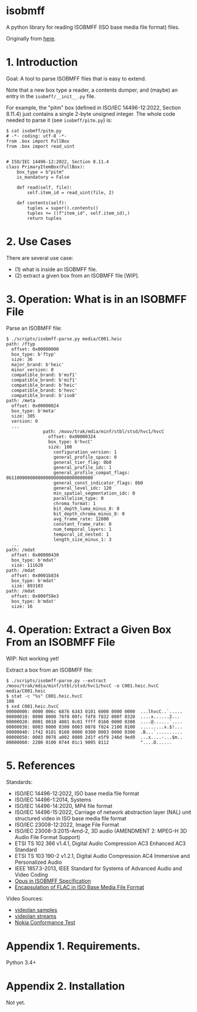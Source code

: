 # isobmff

A python library for reading ISOBMFF (ISO base media file format) files.

Originally from [here](https://github.com/m-hiki/isobmff).



# 1. Introduction

Goal: A tool to parse ISOBMFF files that is easy to extend.

Note that a new box type a reader, a contents dumper, and (maybe) an entry in the `isobmff/__init__.py` file.

For example, the "pitm" box (defined in ISO/IEC 14496-12:2022, Section 8.11.4) just contains a single 2-byte unsigned integer. The whole code needed to parse it (see `isobmff/pitm.py`) is:

```
$ cat isobmff/pitm.py
# -*- coding: utf-8 -*-
from .box import FullBox
from .box import read_uint


# ISO/IEC 14496-12:2022, Section 8.11.4
class PrimaryItemBox(FullBox):
    box_type = b"pitm"
    is_mandatory = False

    def read(self, file):
        self.item_id = read_uint(file, 2)

    def contents(self):
        tuples = super().contents()
        tuples += ((f"item_id", self.item_id),)
        return tuples
```


# 2. Use Cases

There are several use case:
* (1) what is inside an ISOBMFF file.
* (2) extract a given box from an ISOBMFF file [WIP].


# 3. Operation: What is in an ISOBMFF File

Parse an ISOBMFF file:
```
$ ./scripts/isobmff-parse.py media/C001.heic
path: /ftyp
  offset: 0x00000000
  box_type: b'ftyp'
  size: 36
  major_brand: b'heic'
  minor_version: 0
  compatible_brand: b'msf1'
  compatible_brand: b'mif1'
  compatible_brand: b'heic'
  compatible_brand: b'hevc'
  compatible_brand: b'iso8'
path: /meta
  offset: 0x00000024
  box_type: b'meta'
  size: 305
  version: 0
  ...
              path: /moov/trak/mdia/minf/stbl/stsd/hvc1/hvcC
                offset: 0x00000324
                box_type: b'hvcC'
                size: 108
                  configuration_version: 1
                  general_profile_space: 0
                  general_tier_flag: 0b0
                  general_profile_idc: 1
                  general_profile_compat_flags: 0b1100000000000000000000000000000
                  general_const_indicator_flags: 0b0
                  general_level_idc: 120
                  min_spatial_segmentation_idc: 0
                  parallelism_type: 0
                  chroma_format: 1
                  bit_depth_luma_minus_8: 0
                  bit_depth_chroma_minus_8: 0
                  avg_frame_rate: 12800
                  constant_frame_rate: 0
                  num_temporal_layers: 1
                  temporal_id_nested: 1
                  length_size_minus_1: 3
  ...
path: /mdat
  offset: 0x00000430
  box_type: b'mdat'
  size: 111620
path: /mdat
  offset: 0x0001b834
  box_type: b'mdat'
  size: 893103
path: /mdat
  offset: 0x000f58e3
  box_type: b'mdat'
  size: 16
```


# 4. Operation: Extract a Given Box From an ISOBMFF File

WIP: Not working yet!

Extract a box from an ISOBMFF file:
```
$ ./scripts/isobmff-parse.py --extract /moov/trak/mdia/minf/stbl/stsd/hvc1/hvcC -o C001.heic.hvcC media/C001.heic
$ stat -c "%s" C001.heic.hvcC
108
$ xxd C001.heic.hvcC
00000000: 0000 006c 6876 6343 0101 6000 0000 0000  ...lhvcC..`.....
00000010: 0000 0000 78f0 00fc fdf8 f832 000f 0320  ....x......2... 
00000020: 0001 0018 4001 0c01 ffff 0160 0000 0300  ....@......`....
00000030: 0003 0000 0300 0003 0078 f024 2100 0100  .........x.$!...
00000040: 1f42 0101 0160 0000 0300 0003 0000 0300  .B...`..........
00000050: 0003 0078 a002 8080 2d1f e5f9 246d 9ed9  ...x....-...$m..
00000060: 2200 0100 0744 01c1 9095 8112            "....D......
```


# 5. References

Standards:
* ISO/IEC 14496-12:2022, ISO base media file format
* ISO/IEC 14496-1:2014, Systems
* ISO/IEC 14496-14:2020, MP4 file format
* ISO/IEC 14496-15:2022, Carriage of network abstraction layer (NAL) unit structured video in ISO base media file format
* ISO/IEC 23008-12:2022, Image File Format
* ISO/IEC 23008-3:2015-Amd-2, 3D audio (AMENDMENT 2: MPEG-H 3D Audio File Format Support)
* ETSI TS 102 366 v1.4.1, Digital Audio Compression AC3 Enhanced AC3 Standard
* ETSI TS 103 190-2 v1.2.1, Digital Audio Compression AC4 Immersive and Personalized Audio
* IEEE 1857.3-2013, IEEE Standard for Systems of Advanced Audio and Video Coding
* [Opus in ISOBMFF Specification](https://opus-codec.org/docs/opus_in_isobmff.html)
* [Encapsulation of FLAC in ISO Base Media File Format](https://github.com/xiph/flac/blob/master/doc/isoflac.txt)


Video Sources:
* [videolan samples](https://streams.videolan.org/samples/)
* [videolan streams](https://streams.videolan.org/streams/)
* [Nokia Conformance Test](https://github.com/nokiatech/heif_conformance)


# Appendix 1. Requirements.

Python 3.4+


# Appendix 2. Installation

Not yet.
